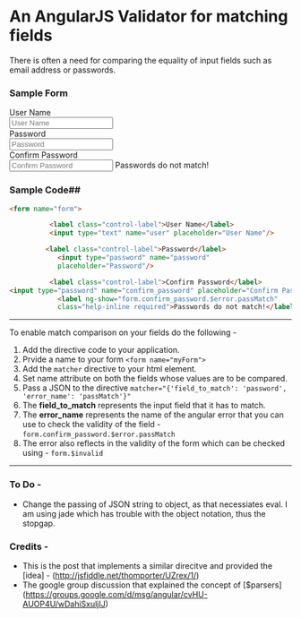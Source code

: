 <link
href="http://netdna.bootstrapcdn.com/twitter-bootstrap/2.2.2/css/bootstrap-combined.min.css"
rel="stylesheet">

<script src="http://ajax.googleapis.com/ajax/libs/angularjs/1.0.4/angular.min.js"></script>

# An AngularJS Validator for matching fields

There is often a need for comparing the equality of input fields such as
email address or passwords.

### Sample Form

<form name="form" class="form-horizontal">
        <div class="control-group">
          <label class="control-label">User Name</label>
          <div class="controls">
            <input type="text" name="user" placeholder="User Name"/>
          </div>
        </div>
        <div class="control-group">
          <label class="control-label">Password</label>
          <div class="controls">
            <input type="password" name="password" placeholder="Password"/>
          </div>
        </div>
        <div class="control-group">
          <label class="control-label">Confirm Password</label>
          <div class="controls">
            <input type="password" name="confirm_password" placeholder="Confirm Password" matcher="{'field_to_match': 'password', 'error_name': 'passMatch'}"/>
            <label ng-show="form.confirm_password.$error.passMatch"
        class="help-inline required">Passwords do not match!</label>
          </div>
        </div>



### Sample Code##

```html
<form name="form">

          <label class="control-label">User Name</label>
          <input type="text" name="user" placeholder="User Name"/>

         <label class="control-label">Password</label>
            <input type="password" name="password"
            placeholder="Password"/>

          <label class="control-label">Confirm Password</label>
<input type="password" name="confirm_password" placeholder="Confirm Password" matcher="{'field_to_match': 'password', 'error_name': 'passMatch'}"/>
            <label ng-show="form.confirm_password.$error.passMatch"
            class="help-inline required">Passwords do not match!</label>
```
***

To enable match comparison on your fields do the following -

1. Add the directive code to your application.
2. Prvide a name to your form `<form name="myForm">`
2. Add the `matcher` directive to your html element.
3. Set name attribute on both the fields whose values are to be compared.
3. Pass a JSON to the directive ``matcher="{'field_to_match':
'password', 'error_name': 'passMatch'}"``
4. The **field_to_match** represents the input field that it has to match.
5. The **error_name** represents the name of the angular error that you
can use to check the validity of the field -
`form.confirm_password.$error.passMatch`
6. The error also reflects in the validity of the form which can be
checked using - `form.$invalid`

***

### To Do -

- Change the passing of JSON string to object, as that necessiates
  eval. I am using jade which has trouble with the object notation, thus
  the stopgap.

### Credits -

- This is the post that implements a similar direcitve and provided the [idea] - (http://jsfiddle.net/thomporter/UZrex/1/)
- The google group discussion that explained the concept of [$parsers] (https://groups.google.com/d/msg/angular/cvHU-AUOP4U/wDahiSxuljIJ)





